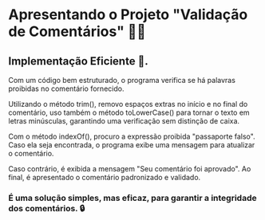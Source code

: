 # Apresentando o Projeto "Validação de Comentários" 💬✅

## Implementação Eficiente 💪. 

Com um código bem estruturado, o programa verifica se há palavras proibidas no comentário fornecido. 

Utilizando o método trim(), removo espaços extras no início e no final do comentário, uso também o método toLowerCase() para tornar o texto em letras minúsculas, garantindo uma verificação sem distinção de caixa. 

Com o método indexOf(), procuro a expressão proibida "passaporte falso". 
Caso ela seja encontrada, o programa exibe uma mensagem para atualizar o comentário. 

Caso contrário, é exibida a mensagem "Seu comentário foi aprovado". 
Ao final, é apresentado o comentário padronizado e validado. 

### É uma solução simples, mas eficaz, para garantir a integridade dos comentários. 🔒
